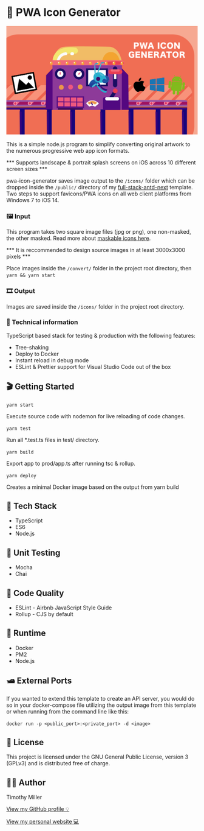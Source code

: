 # 🐬 PWA Icon Generator

![PWA Icon Generator Logo](/images/feature-image.png)

This is a simple node.js program to simplify converting original artwork to the numerous progressive web app icon formats.

*** Supports landscape & portrait splash screens on iOS across 10 different screen sizes ***

pwa-icon-generator saves image output to the ```/icons/``` folder which can be dropped inside the ```/public/``` directory of my [full-stack-antd-next](https://github.com/timothymiller/full-stack-antd-next) template. Two steps to support favicons/PWA icons on all web client platforms from Windows 7 to iOS 14.

### 🖼️ Input

This program takes two square image files (jpg or png), one non-masked, the other masked. Read more about [maskable icons here](https://web.dev/maskable-icon/).

*** It is reccommended to design source images in at least 3000x3000 pixels ***

Place images inside the ```/convert/``` folder in the project root directory, then ```yarn && yarn start```

### 🎞️ Output

Images are saved inside the ```/icons/``` folder in the project root directory.


### 🔬 Technical information

TypeScript based stack for testing & production with the following features:

- Tree-shaking
- Deploy to Docker
- Instant reload in debug mode
- ESLint & Prettier support for Visual Studio Code out of the box

## 🎬 Getting Started

```yarn start```

Execute source code with nodemon for live reloading of code changes.

```yarn test```

Run all *.test.ts files in test/ directory.

```yarn build```

Export app to prod/app.ts after running tsc & rollup.

```yarn deploy```

Creates a minimal Docker image based on the output from yarn build

## 🍔 Tech Stack

- TypeScript
- ES6
- Node.js

## 🔨 Unit Testing

- Mocha
- Chai

## 🔩 Code Quality

- ESLint - Airbnb JavaScript Style Guide
- Rollup - CJS by default

## 🏃 Runtime

- Docker
- PM2
- Node.js

## 🛥️ External Ports

If you wanted to extend this template to create an API server, you would do so in your docker-compose file utilizing the output image from this template or when running from the command line like this:

```docker run -p <public_port>:<private_port> -d <image>```

## 🚓 License

This project is licensed under the GNU General Public License, version 3 (GPLv3) and is distributed free of charge.

## 👨‍💻 Author

Timothy Miller

[View my GitHub profile 💡](https://github.com/timothymiller)

[View my personal website 💻](https://timknowsbest.com)